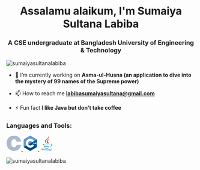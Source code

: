 <h1 align="center">Assalamu alaikum, I'm Sumaiya Sultana Labiba</h1>
<h3 align="center">A CSE undergraduate at Bangladesh University of Engineering & Technology</h3>

<p align="left"> <img src="https://komarev.com/ghpvc/?username=sumaiyasultanalabiba&label=Profile%20views&color=0e75b6&style=flat" alt="sumaiyasultanalabiba" /> </p>


- 🔭 I’m currently working on **Asma-ul-Husna (an application to dive into the mystery of 99 names of the Supreme power)**

- 📫 How to reach me **labibasumaiyasultana@gmail.com**

- ⚡ Fun fact **I like Java but don't take coffee**


<h3 align="left">Languages and Tools:</h3>
<p align="left"> <a href="https://www.cprogramming.com/" target="_blank" rel="noreferrer"> <img src="https://raw.githubusercontent.com/devicons/devicon/master/icons/c/c-original.svg" alt="c" width="40" height="40"/> </a> <a href="https://www.w3schools.com/cpp/" target="_blank" rel="noreferrer"> <img src="https://raw.githubusercontent.com/devicons/devicon/master/icons/cplusplus/cplusplus-original.svg" alt="cplusplus" width="40" height="40"/> </a> <a href="https://www.java.com" target="_blank" rel="noreferrer"> <img src="https://raw.githubusercontent.com/devicons/devicon/master/icons/java/java-original.svg" alt="java" width="40" height="40"/> </a> </p>

<p><img align="center" src="https://github-readme-stats.vercel.app/api/top-langs?username=sumaiyasultanalabiba&show_icons=true&locale=en&layout=compact" alt="sumaiyasultanalabiba" /></p>
